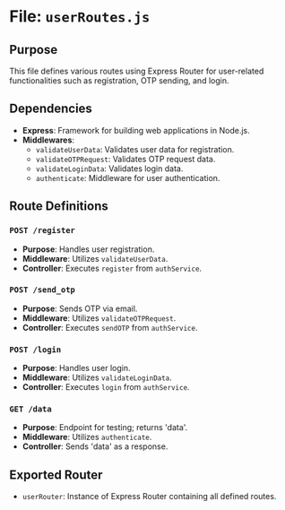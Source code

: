 # File: `userRoutes.js`

## Purpose
This file defines various routes using Express Router for user-related functionalities such as registration, OTP sending, and login.

## Dependencies
- **Express**: Framework for building web applications in Node.js.
- **Middlewares**:
  - `validateUserData`: Validates user data for registration.
  - `validateOTPRequest`: Validates OTP request data.
  - `validateLoginData`: Validates login data.
  - `authenticate`: Middleware for user authentication.

## Route Definitions

### `POST /register`
- **Purpose**: Handles user registration.
- **Middleware**: Utilizes `validateUserData`.
- **Controller**: Executes `register` from `authService`.

### `POST /send_otp`
- **Purpose**: Sends OTP via email.
- **Middleware**: Utilizes `validateOTPRequest`.
- **Controller**: Executes `sendOTP` from `authService`.

### `POST /login`
- **Purpose**: Handles user login.
- **Middleware**: Utilizes `validateLoginData`.
- **Controller**: Executes `login` from `authService`.

### `GET /data`
- **Purpose**: Endpoint for testing; returns 'data'.
- **Middleware**: Utilizes `authenticate`.
- **Controller**: Sends 'data' as a response.

## Exported Router
- `userRouter`: Instance of Express Router containing all defined routes.
